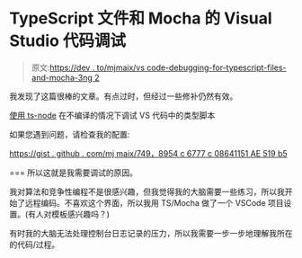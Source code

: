 # TypeScript 文件和 Mocha 的 Visual Studio 代码调试

> 原文:[https://dev . to/mjmaix/vs code-debugging-for-typescript-files-and-mocha-3ng 2](https://dev.to/mjmaix/vscode-debugging-for-typescript-files-and-mocha-3ng2)

我发现了这篇很棒的文章。有点过时，但经过一些修补仍然有效。

[使用 ts-node](https://medium.com/@dupski/debug-typescript-in-vs-code-without-compiling-using-ts-node-9d1f4f9a94a) 在不编译的情况下调试 VS 代码中的类型脚本

如果您遇到问题，请检查我的配置:

[https://gist . github . com/mj maix/749，8954 c 6777 c 08641151 AE 519 b5](https://gist.github.com/mjmaix/749de8954c9c6777c08641151ae519b5)

===
所以这就是我需要调试的原因。

我对算法和竞争性编程不是很感兴趣，但我觉得我的大脑需要一些练习，所以我开始了远程编码。不喜欢这个界面，所以我用 TS/Mocha 做了一个 VSCode 项目设置。(有人对模板感兴趣吗？)

有时我的大脑无法处理控制台日志记录的压力，所以我需要一步一步地理解我所在的代码/过程。